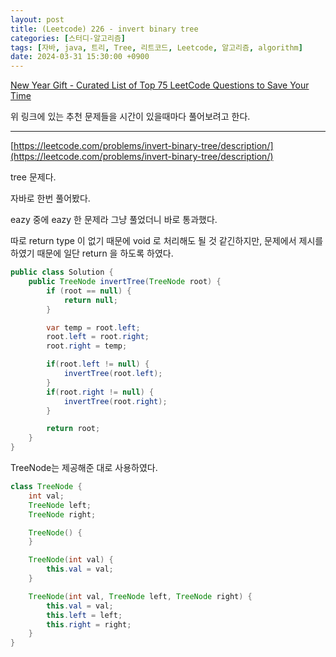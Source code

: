 ```yaml
---
layout: post
title: (Leetcode) 226 - invert binary tree
categories: [스터디-알고리즘]
tags: [자바, java, 트리, Tree, 리트코드, Leetcode, 알고리즘, algorithm]
date: 2024-03-31 15:30:00 +0900
---
```


[New Year Gift - Curated List of Top 75 LeetCode Questions to Save Your Time](https://www.teamblind.com/post/New-Year-Gift---Curated-List-of-Top-75-LeetCode-Questions-to-Save-Your-Time-OaM1orEU)

위 링크에 있는 추천 문제들을 시간이 있을때마다 풀어보려고 한다.

---

[https://leetcode.com/problems/invert-binary-tree/description/](https://leetcode.com/problems/invert-binary-tree/description/)

tree 문제다.

자바로 한번 풀어봤다.

eazy 중에 eazy 한 문제라 그냥 풀었더니 바로 통과했다.

따로 return type 이 없기 때문에 void 로 처리해도 될 것 같긴하지만, 문제에서 제시를 하였기 때문에 일단 return 을 하도록 하였다.

```java
public class Solution {
    public TreeNode invertTree(TreeNode root) {
        if (root == null) {
            return null;
        }

        var temp = root.left;
        root.left = root.right;
        root.right = temp;

        if(root.left != null) {
            invertTree(root.left);
        }
        if(root.right != null) {
            invertTree(root.right);
        }

        return root;
    }
}
```

TreeNode는 제공해준 대로 사용하였다.

```java
class TreeNode {
    int val;
    TreeNode left;
    TreeNode right;

    TreeNode() {
    }

    TreeNode(int val) {
        this.val = val;
    }

    TreeNode(int val, TreeNode left, TreeNode right) {
        this.val = val;
        this.left = left;
        this.right = right;
    }
}
```

